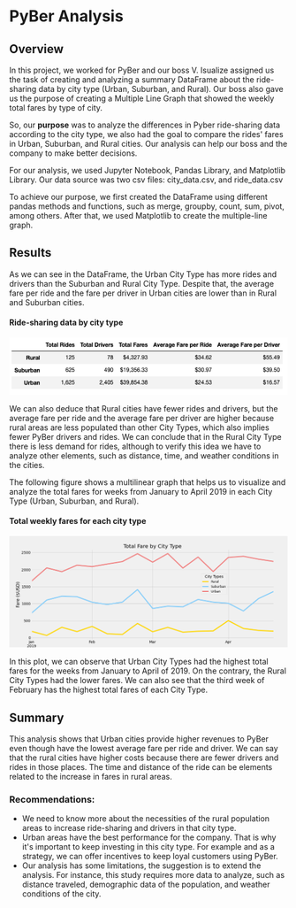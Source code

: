 # PyBer Analysis

## Overview

In this project, we worked for PyBer and our boss V. Isualize assigned us the task of creating and analyzing a summary DataFrame about the ride-sharing data by city type (Urban, Suburban, and Rural). Our boss also gave us the purpose of creating a Multiple Line Graph that showed the weekly total fares by type of city.

So, our **purpose** was to analyze the differences in Pyber ride-sharing data according to the city type, we also had the goal to compare the rides' fares in Urban, Suburban, and Rural cities. Our analysis can help our boss and the company to make better decisions.

For our analysis, we used Jupyter Notebook, Pandas Library, and Matplotlib Library. Our data source was two csv files: city_data.csv, and
ride_data.csv

To achieve our purpose, we first created the DataFrame using different pandas methods and functions, such as merge, groupby, count, sum, pivot, among others. After that, we used Matplotlib to create the multiple-line graph. 

## Results 

As we can see in the DataFrame, the Urban City Type has more rides and drivers than the Suburban and Rural City Type. Despite that, the average fare per ride and the fare per driver in Urban cities are lower than in Rural and Suburban cities.

#### Ride-sharing data by city type
![Alt text](/Resources/dataframe1.png "imagen1")

We can also deduce that Rural cities have fewer rides and drivers, but the average fare per ride and the average fare per driver are higher because rural areas are less populated than other City Types, which also implies fewer PyBer drivers and rides. We can conclude that in the Rural City Type there is less demand for rides, although to verify this idea we have to analyze other elements, such as distance, time, and weather conditions in the cities.

The following figure shows a multilinear graph that helps us to visualize and analyze the total fares for weeks from January to April 2019 in each City Type (Urban, Suburban, and Rural).

#### Total weekly fares for each city type
![Alt text](/Resources/PyBer_fare_summary.png "imagen2")

In this plot, we can observe that Urban City Types had the highest total fares for the weeks from January to April of 2019. On the contrary, the Rural City Types had the lower fares.
We can also see that the third week of February has the highest total fares of each City Type. 

## Summary

This analysis shows that Urban cities provide higher revenues to PyBer even though have the lowest average fare per ride and driver. We can say that the rural cities have higher costs because there are fewer drivers and rides in those places. The time and distance of the ride can be elements related to the increase in fares in rural areas.

 ### Recommendations:
- We need to know more about the necessities of the rural population areas to increase ride-sharing and drivers in that city type.  
- Urban areas have the best performance for the company. That is why it's important to keep investing in this city type. For example and as a strategy, we can offer incentives to keep loyal customers using PyBer.
- Our analysis has some limitations, the suggestion is to extend the analysis. For instance, this study requires more data to analyze, such as distance traveled, demographic data of the population, and weather conditions of the city.
